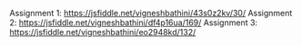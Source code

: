 Assignment 1:  https://jsfiddle.net/vigneshbathini/43s0z2kv/30/
Assignment 2:  https://jsfiddle.net/vigneshbathini/df4p16ua/169/
Assignment 3:  https://jsfiddle.net/vigneshbathini/eo2948kd/132/
